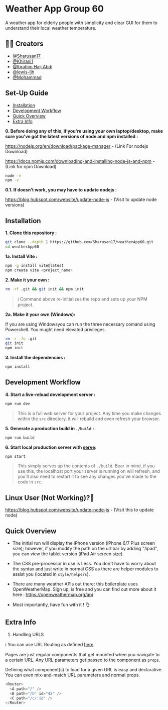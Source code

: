 
# Weather App Group 60

A weather app for elderly people with simplicity and clear GUI for them to understand their local weather temperature.


## 🧑‍💻 Creators

- [@Sharusan17](https://github.com/Sharusan17)
- [@Khirani1](https://github.com/Khirani1)
- [@Ibrahim Haji Abdi](https://github.com/IbrahimHajiAbdi)
- [@lewis-ljh](https://github.com/lewis-ljh)
- [@Mohammad](https://github.com/ec20355)


## Set-Up Guide
- [Installation](#installation)
- [Development Workflow](#development-workflow)
- [Quick Overview](#quick-overview)
- [Extra Info](#extra-info)

**0. Before doing any of this, if you're using your own laptop/desktop, make sure you've got the latest versions of node and npm installed :**

https://nodejs.org/en/download/package-manager - (Link For nodejs Download)

https://docs.npmjs.com/downloading-and-installing-node-js-and-npm - (Link for npm Download)
```sh
node -v
npm -v
```

**0.1. If doesn't work, you may have to update nodejs :**

https://blog.hubspot.com/website/update-node-js - (Visit to update node versions)
## Installation

**1. Clone this repository :**

```sh
git clone --depth 1 https://github.com/Sharusan17/weatherApp60.git
cd weatherApp60
```
**1a. Install Vite :**
```sh
npm -g install vite@latest
npm create vite <project_name>
```

**2. Make it your own :**

```sh
rm -rf .git && git init && npm init
```

> :information_source: Command above re-initializes the repo and sets up your NPM project.


**2a. Make it your own (Windows):**

If you are using Windowsyou can run the three necessary comand using Powershell. You mught need elevated privileges.

```sh
rm -r -fo .git
git init 
npm init
```

**3. Install the dependencies :**

```sh
npm install
```

## Development Workflow


**4. Start a live-reload development server :**

```sh
npm run dev
```

> This is a full web server for your project. Any time you make changes within the `src` directory, it will rebuild and even refresh your browser.


**5. Generate a production build in `./build` :**

```sh
npm run build
```

**6. Start local production server with [serve](https://github.com/zeit/serve):**

```sh
npm start
```

> This simply serves up the contents of `./build`. Bear in mind, if you use this, the localhost port your server is running on will refresh, and you'll also need to restart it to see any changes you've made to the code in `src`.


## Linux User (Not Working)?🤔
https://blog.hubspot.com/website/update-node-js - (Visit this to update node)

## Quick Overview

- The initial run will display the iPhone version (iPhone 6/7 Plus screen size); however, if you modify the path on the url bar by adding "/ipad", you can view the tablet version (iPad Air screen size).

- The CSS pre-processor in use is Less. You don't have to worry about the syntax and just write in normal CSS as there are helper modules to assist you (located in `style/helpers`).

- There are many weather APIs out there; this boilerplate uses OpenWeatherMap. Sign up, is free and you can find out more about it here : https://openweathermap.org/api 

- Most importantly, have fun with it ! 👌


## Extra Info

1. Handling URLS

:information_source: You can use URL Routing as defined [here](http://git.io/preact-router).

Pages are just regular components that get mounted when you navigate to a certain URL. Any URL parameters get passed to the component as `props`.

Defining what component(s) to load for a given URL is easy and declarative. You can even mix-and-match URL parameters and normal props.

```js
<Router>
  <A path="/" />
  <B path="/b" id="42" />
  <C path="/c/:id" />
</Router>
```
    
